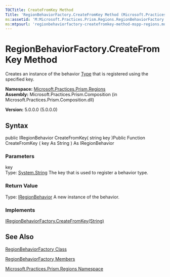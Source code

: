 ```yaml
---
TOCTitle: CreateFromKey Method
Title: 'RegionBehaviorFactory.CreateFromKey Method (Microsoft.Practices.Prism.Regions)'
ms:assetid: 'M:Microsoft.Practices.Prism.Regions.RegionBehaviorFactory.CreateFromKey(System.String)'
ms:mtpsurl: 'regionbehaviorfactory-createfromkey-method-mspp-regions.md'
---
```


# RegionBehaviorFactory.CreateFromKey Method

Creates an instance of the behavior [Type](http://msdn.microsoft.com/en-us/library/42892f65) that is registered using the specified key.

**Namespace:** [Microsoft.Practices.Prism.Regions](https://msdn.microsoft.com/library/microsoft.practices.prism.regions)
**Assembly:** Microsoft.Practices.Prism.Composition (in Microsoft.Practices.Prism.Composition.dll)

**Version:** 5.0.0.0 (5.0.0.0)

## Syntax
public IRegionBehavior CreateFromKey( string key )Public Function CreateFromKey ( key As String ) As IRegionBehavior

### Parameters

key  
Type: [System.String](http://msdn.microsoft.com/en-us/library/s1wwdcbf)
The key that is used to register a behavior type.

### Return Value

Type: [IRegionBehavior](https://msdn.microsoft.com/library/microsoft.practices.prism.regions.iregionbehavior)
A new instance of the behavior.
### Implements

[IRegionBehaviorFactory.CreateFromKey(String)](https://msdn.microsoft.com/library/microsoft.practices.prism.regions.iregionbehaviorfactory.createfromkey(system.string))

## See Also
[RegionBehaviorFactory Class](https://msdn.microsoft.com/library/microsoft.practices.prism.regions.regionbehaviorfactory)

[RegionBehaviorFactory Members](https://msdn.microsoft.com/allmembers.t:microsoft.practices.prism.regions.regionbehaviorfactory)

[Microsoft.Practices.Prism.Regions Namespace](https://msdn.microsoft.com/library/microsoft.practices.prism.regions)
